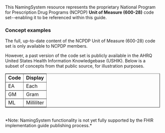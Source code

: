 ﻿This NamingSystem resource represents the proprietary National Program for Prescription Drug Programs (NCPDP) **Unit of Measure (600-28)** code set--enabling it to be referenced within this guide. 

<h3>Concept examples</h3> 
The full, up-to-date content of the NCPDP Unit of Measure (600-28) code set is only available to NCPDP members.
 
However, a past version of the code set is publicly available in the AHRQ United States Health Information Knowledgebase (USHIK). Below is a subset of concepts from that public source, for illustration purposes.

<table border="1">
<tr><td><b>Code</b></td><td><b>Display</b></td></tr>
<tr><td>EA</td><td>Each</td></tr>
<tr><td>GM</td><td>Gram</td></tr>
<tr><td>ML</td><td>Milliliter</td></tr>
</table>

<br> 
*Note: NamingSystem functionality is not yet fully supported by the FHIR implementation guide publishing process.*

<br>

